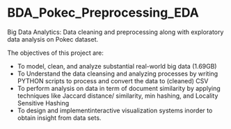# BDA_Pokec_Preprocessing_EDA
Big Data Analytics: Data cleaning and preprocessing along with exploratory data analysis on Pokec dataset.

The objectives of this project are:
* To model, clean, and analyze substantial real-world big data (1.69GB)
* To Understand the data cleansing and analyzing processes by writing PYTHON scripts to process and convert the data to (cleaned) CSV
* To perform analysis on data in term of document similarity by applying techniques like Jaccard distance/ similarity, min hashing, and Locality Sensitive Hashing 
* To design and implementinteractive visualization systems inorder to obtain insight from data sets.
